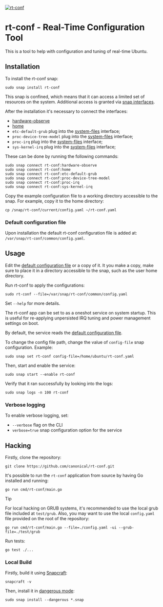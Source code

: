 [![rt-conf](https://snapcraft.io/rt-conf/badge.svg)](https://snapcraft.io/rt-conf)

# rt-conf - Real-Time Configuration Tool

This is a tool to help with configuration and tuning of real-time Ubuntu.

## Installation

To install the rt-conf snap:

```shell
sudo snap install rt-conf
```

This snap is confined, which means that it can access a limited set of resources on the system.
Additional access is granted via [snap interfaces](https://snapcraft.io/docs/interfaces).

After the installation it's necessary to connect the interfaces:

- [hardware-observe](https://snapcraft.io/docs/hardware-observe-interface)
- [home](https://snapcraft.io/docs/home-interface)
- `etc-default-grub` plug into the [system-files](https://snapcraft.io/docs/system-files-interface) interface;
- `proc-device-tree-model` plug into the [system-files](https://snapcraft.io/docs/system-files-interface) interface;
- `proc-irq` plug into the [system-files](https://snapcraft.io/docs/system-files-interface) interface;
- `sys-kernel-irq` plug into the [system-files](https://snapcraft.io/docs/system-files-interface) interface;

These can be done by running the following commands:

```shell
sudo snap connect rt-conf:hardware-observe
sudo snap connect rt-conf:home
sudo snap connect rt-conf:etc-default-grub
sudo snap connect rt-conf:proc-device-tree-model
sudo snap connect rt-conf:proc-irq
sudo snap connect rt-conf:sys-kernel-irq
```

Copy the example configuration file to a working directory accessible to the snap.
For example, copy it to the home directory:
```shell
cp /snap/rt-conf/current/config.yaml ~/rt-conf.yaml
```

### Default configuration file
Upon installation the default rt-conf configuration file is added at: `/var/snap/rt-conf/common/config.yaml`.

## Usage

Edit the [default configuration file](#default-configuration-file) or a copy of it.
It you make a copy, make sure to place it in a directory accessible to the snap, such as the user home directory.

Run rt-conf to apply the configurations:

```shell
sudo rt-conf --file=/var/snap/rt-conf/common/config.yaml
```

Set `--help` for more details.

The rt-conf app can be set to as a oneshot service on system startup.
This is useful for re-applying unpersisted IRQ tuning and power management settings on boot.

By default, the service reads the [default configuration file](#default-configuration-file).

To change the config file path, change the value of `config-file` snap configuration. Example:
```shell
sudo snap set rt-conf config-file=/home/ubuntu/rt-conf.yaml
```

Then, start and enable the service:
```shell
sudo snap start --enable rt-conf
```

Verify that it ran successfully by looking into the logs:
```shell
sudo snap logs -n 100 rt-conf
```

### Verbose logging

To enable verbose logging, set:
- `--verbose` flag on the CLI
- `verbose=true` snap configuration option for the service


## Hacking

Firstly, clone the repository:

```shell
git clone https://github.com/canonical/rt-conf.git
```

It's possible to run the `rt-conf` application from source by having Go installed and running:

```shell
go run cmd/rt-conf/main.go
```

> [!TIP]
> For local hacking on GRUB systems, it's recommended to use the local grub file included at `test/grub`.
> Also, you may want to use the local `config.yaml` file provided on the root of the repository:
>
> ```shell
> go run cmd/rt-conf/main.go --file=./config.yaml -ui --grub-file=./test/grub
> ```

Run tests:
```shell
go test ./...
```

### Local Build

Firstly, build it using [Snapcraft](https://snapcraft.io/snapcraft):

```shell
snapcraft -v
```

Then, install it in [dangerous mode](https://snapcraft.io/docs/install-modes#heading--dangerous):

```shell
sudo snap install --dangerous *.snap
```
